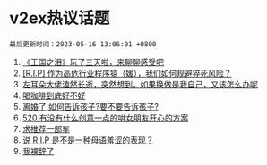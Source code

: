# v2ex热议话题

`最后更新时间：2023-05-16 13:06:01 +0800`

1. [《王国之泪》玩了三天啦，来聊聊感受吧](https://www.v2ex.com/t/940117)
1. [[R.I.P] 作为高危行业程序猿（媛），我们如何规避猝死风险？](https://www.v2ex.com/t/940169)
1. [左耳朵大佬溘然长逝，突然想到，如果换做是我自己，又该怎么办呢](https://www.v2ex.com/t/940237)
1. [喝咖啡到底好不好](https://www.v2ex.com/t/940287)
1. [离婚了,如何告诉孩子?要不要告诉孩子?](https://www.v2ex.com/t/940203)
1. [520 有没有什么创意一点的哄女朋友开心的方案](https://www.v2ex.com/t/940126)
1. [求推荐一部车](https://www.v2ex.com/t/940108)
1. [说 R.I.P 是不是一种母语羞涩的表现？](https://www.v2ex.com/t/940306)
1. [我裸辞了](https://www.v2ex.com/t/940275)


